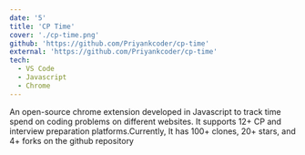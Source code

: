 ```yaml
---
date: '5'
title: 'CP Time'
cover: './cp-time.png'
github: 'https://github.com/Priyankcoder/cp-time'
external: 'https://github.com/Priyankcoder/cp-time'
tech:
  - VS Code
  - Javascript
  - Chrome 
---
```


<!-- A minimal, dark blue theme for VS Code, Sublime Text, Atom, iTerm, and more. Available on [Visual Studio Marketplace](https://marketplace.visualstudio.com/items?itemName=brittanychiang.halcyon-vscode), [Package Control](https://packagecontrol.io/packages/Halcyon%20Theme), [Atom Package Manager](https://atom.io/themes/halcyon-syntax), and [npm](https://www.npmjs.com/package/hyper-halcyon-theme). -->

An open-source chrome extension developed in
Javascript to track time spend on coding problems on
different websites. It supports 12+ CP and interview preparation platforms.Currently, It has 100+ clones, 20+ stars, and 4+ forks on the github
repository